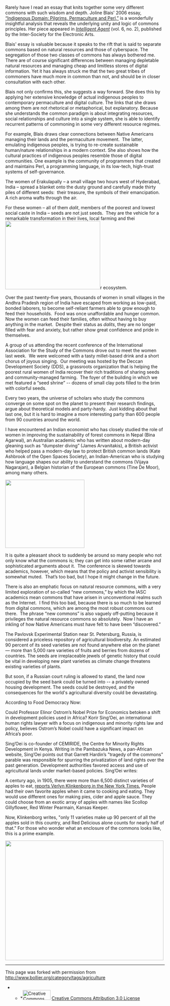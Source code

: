 Rarely have I read an essay that knits together some very different commons with such wisdom and depth. Joline Blais' 2006 essay, [“Indigenous Domain: Pilgrims, Permaculture and Perl,”](http://www.intelligentagent.com/archive/Vol6_No2_community_domain_blais.htm) is a wonderfully insightful analysis that reveals the underlying unity and logic of commons principles. Her piece appeared in [_Intelligent Agent_](http://intelligentagent.com) (vol. 6, no. 2), published by the Inter-Society for the Electronic Arts.

Blais' essay is valuable because it speaks to the rift that is said to separate commons based on natural resources and those of cyberspace. The segregation of those two classes of commons has always bothered me. There are of course significant differences between managing depletable natural resources and managing cheap and limitless stores of digital information. Yet it has always struck me that the two great tribes of commoners have much more in common than not, and should be in closer consultation with each other.

Blais not only confirms this, she suggests a way forward. She does this by applying her extensive knowledge of actual indigenous peoples to contemporary permaculture and digital culture. The links that she draws among them are not rhetorical or metaphorical, but explanatory. Because she understands the common paradigm is about integrating resources, social relationships and culture into a single system, she is able to identify recurrent patterns of commoning in some very different resource regimes.

For example, Blais draws clear connections between Native Americans managing their lands and the permaculture movement.  The latter, emulating indigenous peoples, is trying to re-create sustainable human/nature relationships in a modern context. She also shows how the cultural practices of indigenous peoples resemble those of digital communities. One example is the community of programmers that created and maintains Perl, a programming language, in its low-tech, high-trust systems of self-governance.

The women of Erakulapally – a small village two hours west of Hyderabad, India – spread a blanket onto the dusty ground and carefully made thirty piles of different seeds:  their treasure, the symbols of their emancipation.  A rich aroma wafts through the air. 

For these women – all of them _dalit_, members of the poorest and lowest social caste in India – seeds are not just seeds.  They are the vehicle for a remarkable transformation in their lives, local farming and thei<img alt="" src="http://bollier.org/sites/default/files/resize/u6/Picture%202_0-300x215.png" width="300" height="215" />r ecosystem. 

Over the past twenty-five years, thousands of women in small villages in the Andhra Pradesh region of India have escaped from working as low-paid, bonded laborers, to become self-reliant farmers able to grow enough to feed their households.  Food was once unaffordable and hunger common.  Now the women can feed their families, often without having to buy anything in the market.  Despite their status as _dalits_, they are no longer filled with fear and anxiety, but rather show great confidence and pride in themselves.

A group of us attending the recent conference of the International Association for the Study of the Commons drove out to meet the women last week.  We were welcomed with a tasty millet-based drink and a short chorus of joyous singing.  Our meeting was hosted by the Deccan Development Society (DDS), a grassroots organization that is helping the poorest rural women of India recover their rich traditions of sharing seeds and community-managed farming.  The foyer of the building in which we met featured a “seed shrine” -- dozens of small clay pots filled to the brim with colorful seeds.

Every two years, the universe of scholars who study the commons converge on some spot on the planet to present their research findings, argue about theoretical models and party-hardy.  Just kidding about that last one, but it is hard to imagine a more interesting party than 600 people from 90 countries around the world. 

I have encountered an Indian economist who has closely studied the role of women in improving the sustainability of forest commons in Nepal (Bina Agarwal), an Australian academic who has written about modern-day gleaning such as “dumpster diving” (James Arvanitakis), a British activist who helped pass a modern-day law to protect British common lands (Kate Ashbrook of the Open Spaces Society), an Indian-American who is studying how language shapes our ability to understand the commons (Vijaya Nagarajan), a Belgian historian of the European commons (Tine De Moor), among many others.

<img alt="" src="http://bollier.org/sites/default/files/resize/u6/Picture%204_1-250x215.png" width="250" height="215" />

It is quite a pleasant shock to suddenly be around so many people who not only know what the commons is; they can get into some rather arcane and sophisticated arguments about it.  The conference is skewed towards academics, however, which means that the policy and activist sensibility is somewhat muted.  That’s too bad, but I hope it might change in the future. 

There is also an emphatic focus on natural resource commons, with a very limited exploration of so-called “new commons,” by which the IASC academics mean commons that have arisen in unconventional realms such as the Internet.  I find this too bad, because there is so much to be learned from digital commons, which are among the most robust commons out there.  The phrase “new commons” is also vaguely off-putting because it privileges the natural resource commons so absolutely.  Now I have an inkling of how Native Americans must have felt to have been “discovered.”

The Pavlovsk Experimental Station near St. Petersburg, Russia, is considered a priceless repository of agricultural biodiversity. An estimated 90 percent of its seed varieties are not found anywhere else on the planet — more than 5,000 rare varieties of fruits and berries from dozens of countries. The seeds are irreplaceable jewels of genetic history that could be vital in developing new plant varieties as climate change threatens existing varieties of plants.

But soon, if a Russian court ruling is allowed to stand, the land now occupied by the seed bank could be turned into -- a privately owned housing development. The seeds could be destroyed, and the consequences for the world's agricultural diversity could be devastating.

According to Food Democracy Now:

Could Professor Elinor Ostrom’s Nobel Prize for Economics betoken a shift in development policies used in Africa? Korir Sing’Oei, an international human rights lawyer with a focus on indigenous and minority rights law and policy, believes Ostrom’s Nobel could have a significant impact on Africa’s poor.

Sing’Oei is co-founder of CEMIRIDE, the Centre for Minority Rights Development in Kenya. Writing in the Pambazuka News, a pan-African website, Sing’Oei points out that Garrett Hardin’s "tragedy of the commons" parable was responsible for spurring the privatization of land rights over the past generation. Development authorities favored access and use of agricultural lands under market-based policies. Sing’Oei writes:

A century ago, in 1905, there were more than 6,500 distinct varieties of apples to eat, [reports Verlyn Klinkenborg in the New York Times.](http://www.nytimes.com/2009/11/06/opinion/06fri4.html?_r=1&scp=1&sq=verlyn%20apples&st=cse) People had their own favorite apples when it came to cooking and eating. They would use different ones for making pies, cider and apple sauce. They could choose from an exotic array of apples with names like Scollop Gillyflower, Red Winter Pearmain, Kansas Keeper.

Now, Klinkenborg writes, "only 11 varieties make up 90 percent of all the apples sold in this country, and Red Delicious alone counts for nearly half of that." For those who wonder what an enclosure of the commons looks like, this is a prime example.

<img alt="" src="http://www.bollier.org/sites/default/files/imagecache/large/2956892884_bee75e0e02.jpg" width="500" height="377" />

* * *

This page was forked with permission from <a href="http://www.bollier.org/category/tags/agriculture" target="_blank">http://www.bollier.org/category/tags/agriculture</a>

* * *<a href="http://creativecommons.org/licenses/by/3.0/us/" rel="license"><img alt="Creative Commons License" src="/sites/all/themes/bollier/images/88x31.png" style="border-width:0" width="88" height="31" /></a> <a href="http://creativecommons.org/licenses/by/3.0/us/" rel="license">Creative Commons Attribution 3.0 License</a>